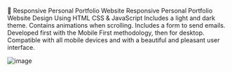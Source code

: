 💼 Responsive Personal Portfolio Website
Responsive Personal Portfolio Website Design Using HTML CSS & JavaScript
Includes a light and dark theme.
Contains animations when scrolling.
Includes a form to send emails.
Developed first with the Mobile First methodology, then for desktop.
Compatible with all mobile devices and with a beautiful and pleasant user interface.

![image](https://user-images.githubusercontent.com/119089211/214485747-c587e9c0-059d-4dae-aa32-1e316dae2103.png)
